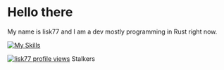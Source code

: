 # Hello there

My name is lisk77 and I am a dev mostly programming in Rust right now.


[![My Skills](https://skillicons.dev/icons?i=cpp,c,rust,py,lua,go)](https://skillicons.dev)


[![lisk77 profile views](https://u8views.com/api/v1/github/profiles/44212715/views/day-week-month-total-count.svg)](https://u8views.com/github/lisk77) Stalkers
